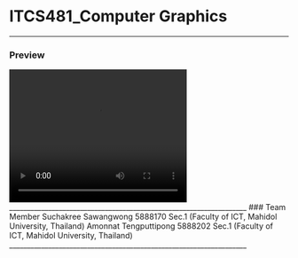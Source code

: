 # ITCS481_Computer Graphics
___________________________________________________________________
### Preview
<video width="320" height="240" controls>
  <source src="Submissions/Assignment 5/CG_Video_5888170-5888202.mp4" type="video/mp4">
</video>
___________________________________________________________________
### Team Member
Suchakree Sawangwong	5888170	Sec.1   (Faculty of ICT, Mahidol University, Thailand)
Amonnat Tengputtipong	5888202	Sec.1   (Faculty of ICT, Mahidol University, Thailand)
___________________________________________________________________
